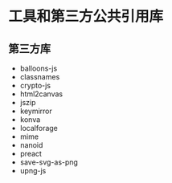 # 工具和第三方公共引用库

## 第三方库

- balloons-js
- classnames
- crypto-js
- html2canvas
- jszip
- keymirror
- konva
- localforage
- mime
- nanoid
- preact
- save-svg-as-png
- upng-js
